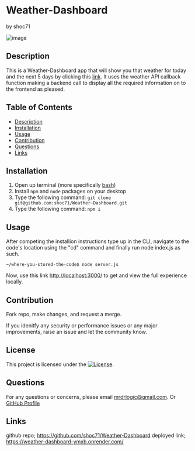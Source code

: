 # Weather-Dashboard

by shoc71

![image](https://github.com/user-attachments/assets/496096be-cc05-4cbd-9734-c4ed452a7a2a)

## Description

This is a Weather-Dashboard app that will show you that weather for today and the next 5 days by clicking this [link](https://weather-dashboard-ymxb.onrender.com/). It uses the weather API callback function making a backend call to display all the required information on to the frontend as pleased.

## Table of Contents

- [Description](#description)
- [Installation](#installation)
- [Usage](#usage)
- [Contribution](#contribution)
- [Questions](#questions)
- [Links](#links)

## Installation

1. Open up terminal (more specifically [bash](https://www.youtube.com/watch?v=3eu67g3PTdk))
2. Install `npm` and `node` packages on your desktop
3. Type the following command: `git clone git@github.com:shoc71/Weather-Dashboard.git`
4. Type the following command: `npm i `

## Usage

After competing the installion instructions type up in the CLI, navigate to the code's location using the "cd" command and finally run node index.js as such.

`~/where-you-stored-the-code$ node server.js`

Now, use this link [http://localhost:3000/](http://localhost:3000/) to get and view the full experience locally.

## Contribution

Fork repo, make changes, and request a merge.

If you idenitfy any security or performance issues or any major improvements, raise an issue and let the community know.

## License

This project is licensed under the [![License](https://opensource.org/licenses/Apache-2.0)](https://opensource.org/licenses/Apache-2.0).

## Questions

For any questions or concerns, please email mrdrlogic@gmail.com. Or [GitHub Profile](https://github.com/shoc71)

## Links

github repo; https://github.com/shoc71/Weather-Dashboard
deployed link; https://weather-dashboard-ymxb.onrender.com/
